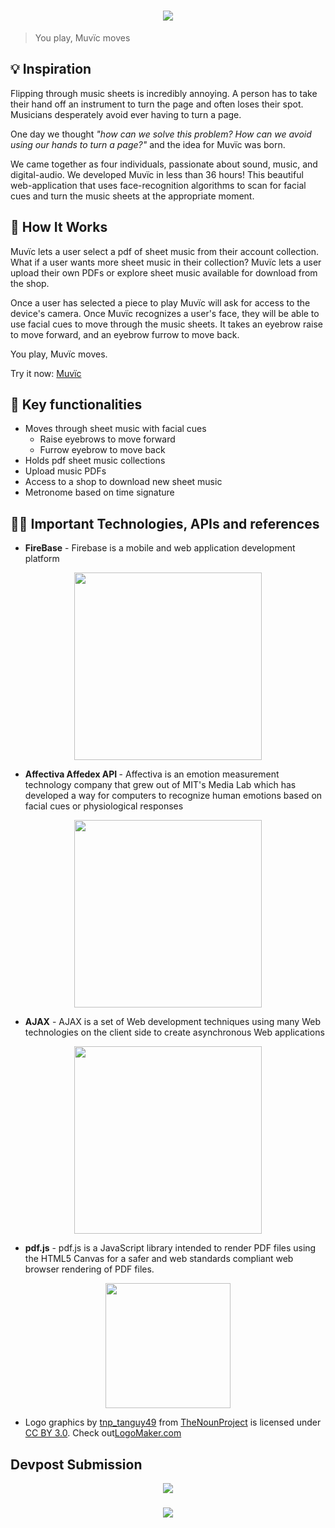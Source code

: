 <h1 align="center">
<a href="http://muvic.org"><img src="http://www198.lunapic.com/do-not-link-here-use-hosting-instead/150556305195094?7257504431"></a>
</h1>

> You play, Muvïc moves

<h2> 💡 Inspiration </h2>
<p>
Flipping through music sheets is incredibly annoying. A person has to take their hand off an instrument to turn the page and often loses their spot. Musicians desperately avoid ever having to turn a page.

One day we thought <em>"how can we solve this problem? How can we avoid using our hands to turn a page?"</em> and the idea for Muvïc was born.

We came together as four individuals, passionate about sound, music, and digital-audio. We developed Muvïc in less than 36 hours! This beautiful web-application that uses face-recognition algorithms to scan for facial cues and turn the music sheets at the appropriate moment.
</p>

<h2> 💪 How It Works </h2>
<p>
Muvïc lets a user select a pdf of sheet music from their account collection. What if a user wants more sheet music in their collection? Muvïc lets a user upload their own PDFs or explore sheet music available for download from the shop. 

Once a user has selected a piece to play Muvïc will ask for access to the device's camera. Once Muvïc recognizes a user's face, they will be able to use facial cues to move through the music sheets. It takes an eyebrow raise to move forward, and an eyebrow furrow to move back.

You play, Muvïc moves. 

Try it now: <a href = "http://muvic.org"> Muvïc </a>
</p>
<h2> 🔑 Key functionalities </h2>

- Moves through sheet music with facial cues
   - Raise eyebrows to move forward
   - Furrow eyebrow to move back
- Holds pdf sheet music collections
- Upload music PDFs
- Access to a shop to download new sheet music
- Metronome based on time signature


<h2> 👨‍💻 Important Technologies, APIs and references </h2>

* <p> <b>FireBase</b> - Firebase is a mobile and web application development platform </p>
<p align = "center"><a href = "https://firebase.google.com/"><img src="https://firebase.google.com/_static/6db4302793/images/firebase/lockup.png" width="300px"></a></p>

* <p> <b>Affectiva Affedex API </b>- Affectiva is an emotion measurement technology company that grew out of MIT's Media Lab which has developed a way for computers to recognize human emotions based on facial cues or physiological responses
<p align = "center"> <a href = "https://www.affectiva.com/"><img src="https://upload.wikimedia.org/wikipedia/en/7/7f/Affectiva_logo.jpg" width="300px"></a>

* <p> <b>AJAX</b> - AJAX is a set of Web development techniques using many Web technologies on the client side to create asynchronous Web applications</p>
<p align="center"><a herf="http://api.jquery.com/jquery.ajax/"><img src="http://wikiwebpedia.com/wp-content/uploads/ajax-logo1.jpg" width="300px"></a></p>

* <p> <b>pdf.js</b> - pdf.js is a JavaScript library intended to render PDF files using the HTML5 Canvas for a safer and web standards compliant web browser rendering of PDF files. </p>

<p align="center"><a href="https://github.com/mozilla/pdf.js/"><img src="https://upload.wikimedia.org/wikipedia/commons/b/b2/Pdf-js_logo.svg" width="200px"></a></p>

* <p> Logo graphics by <a href="https://thenounproject.com/tanguy49">tnp_tanguy49</a> from <a href="https://thenounproject.com/">TheNounProject</a> is licensed under <a href="http://creativecommons.org/licenses/by/3.0/" title="Creative Commons BY 3.0">CC BY 3.0</a>. Check out<a href="http://logomakr.com" title="Logo Maker">LogoMaker.com</a>
</p>

<h2>Devpost Submission</h2>
<p align = "center">
<a href="https://devpost.com/software/muvic"><img src="https://hackthenorth.com/img/black-logo.svg"></a>
</p>

<h3 align = "center">
<img src="http://www198.lunapic.com/editor/working/150555764556733?978257898">
</h3>
